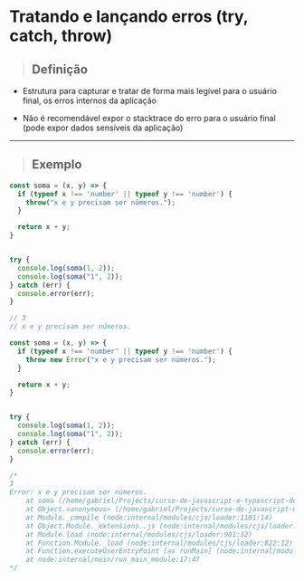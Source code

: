 # Tratando e lançando erros (try, catch, throw)

> ## Definição

* Estrutura para capturar e tratar de forma mais legível para o usuário final, os erros internos da aplicação

* Não é recomendável expor o stacktrace do erro para o usuário final (pode expor dados sensíveis da aplicação)

---

> ## Exemplo

```js
const soma = (x, y) => {
  if (typeof x !== 'number' || typeof y !== 'number') {
    throw("x e y precisam ser números.");
  }

  return x + y;
}


try {
  console.log(soma(1, 2));
  console.log(soma("1", 2));
} catch (err) {
  console.error(err);
}

// 3
// x e y precisam ser números.
```

```js
const soma = (x, y) => {
  if (typeof x !== 'number' || typeof y !== 'number') {
    throw new Error("x e y precisam ser números.");
  }

  return x + y;
}


try {
  console.log(soma(1, 2));
  console.log(soma("1", 2));
} catch (err) {
  console.error(err);
}

/*
3
Error: x e y precisam ser números.
    at soma (/home/gabriel/Projects/curso-de-javascript-e-typescript-do-basico-ao-avancado/javascript-logica-de-programacao/tratando-e-lancando-erros-try-catch-throw/projects/exemplo-3.js:3:11)
    at Object.<anonymous> (/home/gabriel/Projects/curso-de-javascript-e-typescript-do-basico-ao-avancado/javascript-logica-de-programacao/tratando-e-lancando-erros-try-catch-throw/projects/exemplo-3.js:12:15)
    at Module._compile (node:internal/modules/cjs/loader:1101:14)
    at Object.Module._extensions..js (node:internal/modules/cjs/loader:1153:10)
    at Module.load (node:internal/modules/cjs/loader:981:32)
    at Function.Module._load (node:internal/modules/cjs/loader:822:12)
    at Function.executeUserEntryPoint [as runMain] (node:internal/modules/run_main:81:12)
    at node:internal/main/run_main_module:17:47
*/
```

